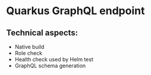 # Quarkus GraphQL endpoint

## Technical aspects:
- Native build
- Role check
- Health check used by Helm test
- GraphQL schema generation